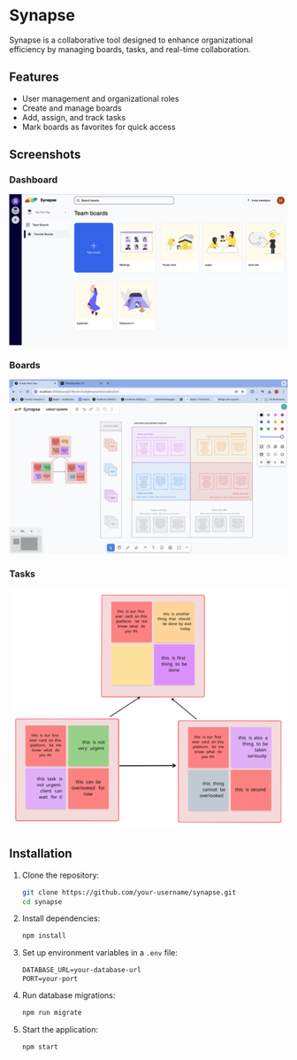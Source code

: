 # Synapse

Synapse is a collaborative tool designed to enhance organizational efficiency by managing boards, tasks, and real-time collaboration.

## Features

- User management and organizational roles
- Create and manage boards
- Add, assign, and track tasks
- Mark boards as favorites for quick access

## Screenshots

### Dashboard

![Dashboard](./public/screenshots/s1.png)

### Boards

![Boards](./public/screenshots/s3.png)

### Tasks

![Tasks](./public/screenshots/s4.svg)

## Installation

1. Clone the repository:

   ```bash
   git clone https://github.com/your-username/synapse.git
   cd synapse
   ```

2. Install dependencies:

   ```bash
   npm install
   ```

3. Set up environment variables in a `.env` file:

   ```env
   DATABASE_URL=your-database-url
   PORT=your-port
   ```

4. Run database migrations:

   ```bash
   npm run migrate
   ```

5. Start the application:
   ```bash
   npm start
   ```


